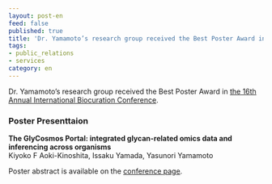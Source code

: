 ```yaml
---
layout: post-en
feed: false
published: true
title: 'Dr. Yamamoto’s research group received the Best Poster Award in the 16th Annual International Biocuration Conference.'
tags:
- public_relations
- services
category: en
---
```

Dr. Yamamoto’s research group received the Best Poster Award  in [the 16th Annual International Biocuration Conference](https://biocuration2023.github.io/).

### Poster Presenttaion
**The GlyCosmos Portal: integrated glycan-related omics data and inferencing across organisms** <br/>
Kiyoko F Aoki-Kinoshita, Issaku Yamada, Yasunori Yamamoto

Poster abstract is available on the [conference page](https://biocuration2023.github.io/abstracts).
